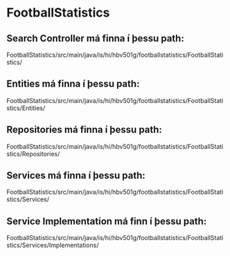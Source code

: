 # FootballStatistics

## Search Controller má finna í þessu path:
FootballStatistics/src/main/java/is/hi/hbv501g/footballstatistics/FootballStatistics/

## Entities má finna í þessu path:
FootballStatistics/src/main/java/is/hi/hbv501g/footballstatistics/FootballStatistics/Entities/

## Repositories má finna í þessu path:
FootballStatistics/src/main/java/is/hi/hbv501g/footballstatistics/FootballStatistics/Repositories/

## Services má finna í þessu path:
FootballStatistics/src/main/java/is/hi/hbv501g/footballstatistics/FootballStatistics/Services/

## Service Implementation má finn í þessu path:
FootballStatistics/src/main/java/is/hi/hbv501g/footballstatistics/FootballStatistics/Services/Implementations/
